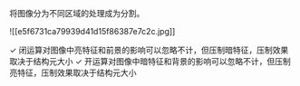 将图像分为不同区域的处理成为分割。

![[e5f6731ca79939d41d15f86387e7c2c.jpg]]

✓ 闭运算对图像中亮特征和前景的影响可以忽略不计，但压制暗特征，压制效果取决于结构元大小
✓ 开运算对图像中暗特征和背景的影响可以忽略不计，但压制亮特征，压制效果取决于结构元大小